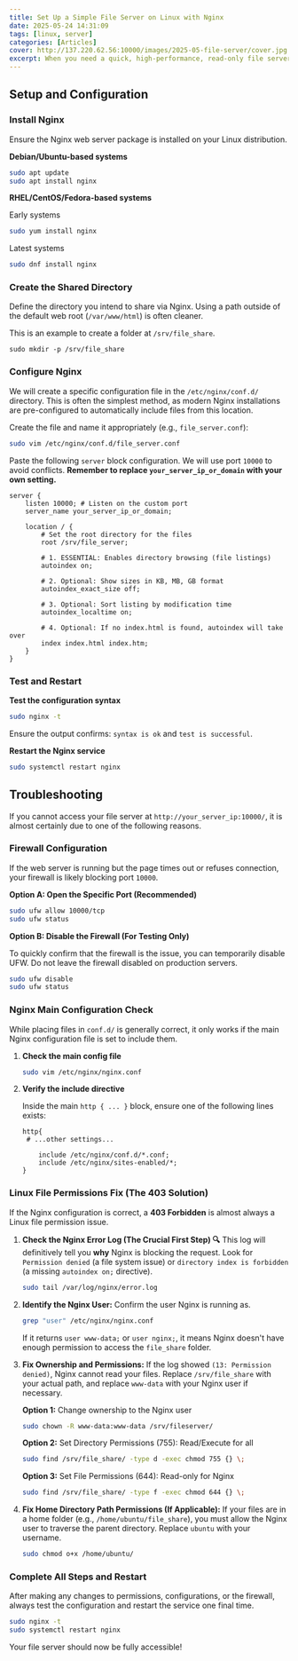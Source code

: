 ```yaml
---
title: Set Up a Simple File Server on Linux with Nginx
date: 2025-05-24 14:31:09
tags: [linux, server]
categories: [Articles]
cover: http://137.220.62.56:10000/images/2025-05-file-server/cover.jpg
excerpt: When you need a quick, high-performance, read-only file server on a Linux machine, Nginx is often the best solution. It's stable, fast, and remarkably simple to configure for serving static content and directory listings.
---
```


## Setup and Configuration



### Install Nginx

Ensure the Nginx web server package is installed on your Linux distribution.

**Debian/Ubuntu-based systems**

```bash
sudo apt update
sudo apt install nginx
```

**RHEL/CentOS/Fedora-based systems**

Early systems

```bash
sudo yum install nginx
```

Latest systems

```bash
sudo dnf install nginx
```



### Create the Shared Directory

Define the directory you intend to share via Nginx. Using a path outside of the default web root (`/var/www/html`) is often cleaner.

This is an example to create a folder at `/srv/file_share`.

```
sudo mkdir -p /srv/file_share
```



### Configure Nginx

We will create a specific configuration file in the `/etc/nginx/conf.d/` directory. This is often the simplest method, as modern Nginx installations are pre-configured to automatically include files from this location.

Create the file and name it appropriately (e.g., `file_server.conf`):

```bash
sudo vim /etc/nginx/conf.d/file_server.conf
```

Paste the following `server` block configuration. We will use port `10000` to avoid conflicts. **Remember to replace `your_server_ip_or_domain` with your own setting.**

```nginx
server {
    listen 10000; # Listen on the custom port
    server_name your_server_ip_or_domain;

    location / {
        # Set the root directory for the files
        root /srv/file_server; 

        # 1. ESSENTIAL: Enables directory browsing (file listings)
        autoindex on; 

        # 2. Optional: Show sizes in KB, MB, GB format
        autoindex_exact_size off; 
        
        # 3. Optional: Sort listing by modification time
        autoindex_localtime on; 

        # 4. Optional: If no index.html is found, autoindex will take over
        index index.html index.htm; 
    }
}
```



### Test and Restart

**Test the configuration syntax**

```bash
sudo nginx -t
```

Ensure the output confirms: `syntax is ok` and `test is successful`.

**Restart the Nginx service**

```bash
sudo systemctl restart nginx
```



## Troubleshooting

If you cannot access your file server at `http://your_server_ip:10000/`, it is almost certainly due to one of the following reasons.

### Firewall Configuration

If the web server is running but the page times out or refuses connection, your firewall is likely blocking port `10000`.

**Option A: Open the Specific Port (Recommended)**

```bash
sudo ufw allow 10000/tcp
sudo ufw status
```

**Option B: Disable the Firewall (For Testing Only)**

To quickly confirm that the firewall is the issue, you can temporarily disable UFW. Do not leave the firewall disabled on production servers.

```bash
sudo ufw disable
sudo ufw status
```



### Nginx Main Configuration Check

While placing files in `conf.d/` is generally correct, it only works if the main Nginx configuration file is set to include them.

1. **Check the main config file**

   ```bash
   sudo vim /etc/nginx/nginx.conf
   ```

2. **Verify the include directive**

   Inside the main `http { ... }` block, ensure one of the following lines exists:

   ```nginx
   http{
   	# ...other settings...
   
       include /etc/nginx/conf.d/*.conf;
       include /etc/nginx/sites-enabled/*;
   }
   ```



### Linux File Permissions Fix (The 403 Solution)

If the Nginx configuration is correct, a **403 Forbidden** is almost always a Linux file permission issue.

1. **Check the Nginx Error Log (The Crucial First Step) 🔍** This log will definitively tell you **why** Nginx is blocking the request. Look for `Permission denied` (a file system issue) or `directory index is forbidden` (a missing `autoindex on;` directive).

   ```bash
   sudo tail /var/log/nginx/error.log
   ```

2. **Identify the Nginx User:** Confirm the user Nginx is running as.

   ```bash
   grep "user" /etc/nginx/nginx.conf
   ```

   If it returns `user www-data;` or `user nginx;`, it means Nginx doesn't have enough permission to access the `file_share` folder.

3. **Fix Ownership and Permissions:** If the log showed `(13: Permission denied)`, Nginx cannot read your files. Replace `/srv/file_share` with your actual path, and replace `www-data` with your Nginx user if necessary.

   **Option 1:** Change ownership to the Nginx user

   ```bash
   sudo chown -R www-data:www-data /srv/fileserver/
   ```

   **Option 2:** Set Directory Permissions (755): Read/Execute for all

   ```bash
   sudo find /srv/file_share/ -type d -exec chmod 755 {} \;
   ```

   **Option 3:** Set File Permissions (644): Read-only for Nginx

   ```bash
   sudo find /srv/file_share/ -type f -exec chmod 644 {} \;
   ```

4. **Fix Home Directory Path Permissions (If Applicable):** If your files are in a home folder (e.g., `/home/ubuntu/file_share`), you must allow the Nginx user to traverse the parent directory. Replace `ubuntu` with your username.

   ```bash
   sudo chmod o+x /home/ubuntu/
   ```

   

### Complete All Steps and Restart

After making any changes to permissions, configurations, or the firewall, always test the configuration and restart the service one final time.

```bash
sudo nginx -t
sudo systemctl restart nginx
```

Your file server should now be fully accessible!